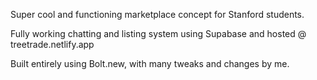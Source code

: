 Super cool and functioning marketplace concept for Stanford students.

Fully working chatting and listing system using Supabase and hosted @ treetrade.netlify.app

Built entirely using Bolt.new, with many tweaks and changes by me.
